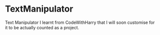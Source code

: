 # TextManipulator
Text Manipulator I learnt from CodeWithHarry that I will soon customise for it to be actually counted as a project.
